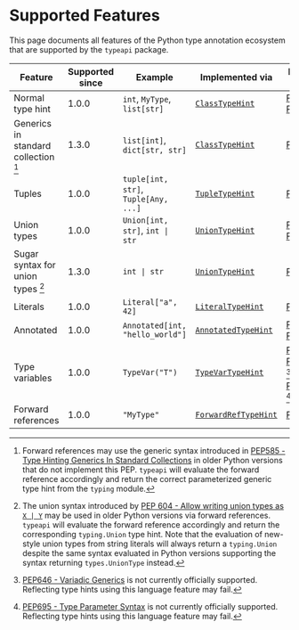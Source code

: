 # Supported Features

This page documents all features of the Python type annotation ecosystem that are supported by the `typeapi` package.

  [PEP484]: https://peps.python.org/pep-0484/
  [PEP526]: https://peps.python.org/pep-0526/
  [PEP585]: https://peps.python.org/pep-0585/
  [PEP586]: https://peps.python.org/pep-0586/
  [PEP593]: https://peps.python.org/pep-0593/
  [PEP604]: https://peps.python.org/pep-0604/
  [PEP646]: https://peps.python.org/pep-0646/
  [PEP695]: https://peps.python.org/pep-0695/

| Feature                              | Supported since | Example                              | Implemented via                                             | Related PEPs                                 |
|--------------------------------------|-----------------|--------------------------------------|-------------------------------------------------------------|----------------------------------------------|
| Normal type hint                     | 1.0.0           | `int`, `MyType`, `list[str]`         | [`ClassTypeHint`](./api/typeapi.ClassTypeHint.md)           | [PEP484][], [PEP526][]                       |
| Generics in standard collection [^4] | 1.3.0           | `list[int]`, `dict[str, str]`        | [`ClassTypeHint`](./api/typeapi.ClassTypeHint.md)           | [PEP585][]                                   |
| Tuples                               | 1.0.0           | `tuple[int, str]`, `Tuple[Any, ...]` | [`TupleTypeHint`](./api/typeapi.TupleTypeHint.md)           | [PEP484][]                                   |
| Union types                          | 1.0.0           | `Union[int, str]`, `int \| str`      | [`UnionTypeHint`](./api/typeapi.UnionTypeHint.md)           | [PEP484][], [PEP604][]                       |
| Sugar syntax for union types [^5]    | 1.3.0           | `int \| str`                         | [`UnionTypeHint`](./api/typeapi.UnionTypeHint.md)           | [PEP604][]                                   |
| Literals                             | 1.0.0           | `Literal["a", 42]`                   | [`LiteralTypeHint`](./api/typeapi.LiteralTypeHint.md)       | [PEP586][]                                   |
| Annotated                            | 1.0.0           | `Annotated[int, "hello_world"]`      | [`AnnotatedTypeHint`](./api/typeapi.AnnotatedTypeHint.md)   | [PEP484][], [PEP593][]                       |
| Type variables                       | 1.0.0           | `TypeVar("T")`                       | [`TypeVarTypeHint`](./api/typeapi.TypeVarTypeHint.md)       | [PEP484][], [PEP646][] [^2], [PEP695][] [^3] |
| Forward references                   | 1.0.0           | `"MyType"`                           | [`ForwardRefTypeHint`](./api/typeapi.ForwardRefTypeHint.md) | [PEP484][]                                   |

[^2]: [PEP646 - Variadic Generics][PEP646] is not currently officially supported. Reflecting type hints using this
language feature may fail.

[^3]: [PEP695 - Type Parameter Syntax][PEP695] is not currently officially supported. Reflecting type hints using this
language feature may fail.

[^4]: Forward references may use the generic syntax introduced in [PEP585 - Type Hinting Generics In Standard Collections][PEP585]
in older Python versions that do not implement this PEP. `typeapi` will evaluate the forward reference accordingly and
return the correct parameterized generic type hint from the `typing` module.

[^5]: The union syntax introduced by [PEP 604 - Allow writing union types as `X | Y`][PEP604] may be used in older Python
versions via forward references. `typeapi` will evaluate the forward reference accordingly and return the corresponding
`typing.Union` type hint. Note that the evaluation of new-style union types from string literals will always return a
`typing.Union` despite the same syntax evaluated in Python versions supporting the syntax returning `types.UnionType`
instead.
